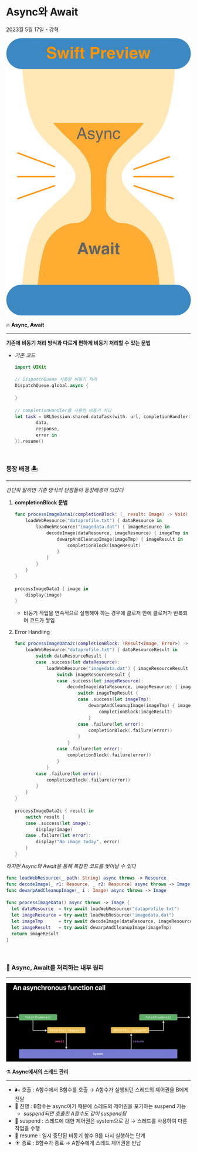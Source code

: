 # Async와 Await

2023월 5월 17일 - 강혁

![Async-Await](image/Async-Await.png)

<aside>

🔥 **Async, Await**

---

**기존에 비동기 처리 방식과 다르게 편하게 비동기 처리할 수 있는 문법**

- *기존 코드*
    
    ```swift
    import UIKit
    
    // DispatchQueue 사용한 비동기 처리
    DispatchQueue.global.async {
    
    }
    
    // completionHandler를 사용한 비동기 처리
    let task = URLSession.shared.dataTask(with: url, completionHandler: { 
    		data, 
    		response, 
    		error in
    }).resume()
    ```
    
</aside>

<br>

### 등장 배경 🏝️

---

*간단히 말하면 기존 방식의 단점들이 등장배경이 되었다*

1. **completionBlock 문법**
    
    ```swift
    func processImageData1(completionBlock: (_ result: Image) -> Void) {
        loadWebResource("dataprofile.txt") { dataResource in
            loadWebResource("imagedata.dat") { imageResource in
                decodeImage(dataResource, imageResource) { imageTmp in
                    dewarpAndCleanupImage(imageTmp) { imageResult in
                        completionBlock(imageResult)
                    }
                }
            }
        }
    }
    
    processImageData1 { image in
        display(image)
    }
    ```
    
    - 비동기 작업을 연속적으로 실행해야 하는 경우에 클로저 안에 클로저가 반복되며 코드가 쌓임
2. Error Handling
    
    ```swift
    func processImageData2c(completionBlock: (Result<Image, Error>) -> Void) {
        loadWebResource("dataprofile.txt") { dataResourceResult in
            switch dataResourceResult {
            case .success(let dataResource):
                loadWebResource("imagedata.dat") { imageResourceResult in
                    switch imageResourceResult {
                    case .success(let imageResource):
                        decodeImage(dataResource, imageResource) { imageTmpResult in
                            switch imageTmpResult {
                            case .success(let imageTmp):
                                dewarpAndCleanupImage(imageTmp) { imageResult in
                                    completionBlock(imageResult)
                                }
                            case .failure(let error):
                                completionBlock(.failure(error))
                            }
                        }
                    case .failure(let error):
                        completionBlock(.failure(error))
                    }
                }
            case .failure(let error):
                completionBlock(.failure(error))
            }
        }
    }
    
    processImageData2c { result in
        switch result {
        case .success(let image):
            display(image)
        case .failure(let error):
            display("No image today", error)
        }
    }
    ```
    

*하지만 Async와 Await을 통해 복잡한 코드를 벗어날 수 있다*

```swift
func loadWebResource(_ path: String) async throws -> Resource
func decodeImage(_ r1: Resource, _ r2: Resource) async throws -> Image
func dewarpAndCleanupImage(_ i : Image) async throws -> Image

func processImageData() async throws -> Image {
  let dataResource  = try await loadWebResource("dataprofile.txt")
  let imageResource = try await loadWebResource("imagedata.dat")
  let imageTmp      = try await decodeImage(dataResource, imageResource)
  let imageResult   = try await dewarpAndCleanupImage(imageTmp)
  return imageResult
}
```

<br>

### **🍮 Async, Await를 처리하는 내부 원리**

---

![Async-function-call](image/Async-function-call.png)

<aside>

⚗️ **Async에서의 스레드 관리**

---

- 🌬️ 호출 : A함수에서 B함수를 호출 → A함수가 실행되던 스레드의 제어권을 B에게 전달
- 🚀 진행 : B함수는 async이기 때문에 스레드의 제어권을 포기하는 suspend 가능
    - *suspend되면 호출한 A함수도 같이 suspend됨*
- 🌊 suspend : 스레드에 대한 제어권은 system으로 감 → 스레드를 사용하여 다른 작업을 수행
- 💨 resume : 일시 중단된 비동기 함수 B를 다시 실행하는 단계
- ☀️ 종료 : B함수가 종료 → A함수에게 스레드 제어권을 반납
</aside>
